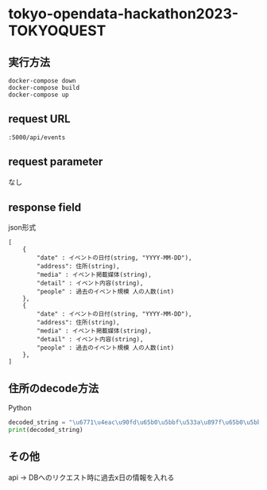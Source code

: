 # tokyo-opendata-hackathon2023-TOKYOQUEST


## 実行方法
```
docker-compose down
docker-compose build
docker-compose up

```

## request URL
```
:5000/api/events
```

## request parameter
なし

## response field
json形式
```
[
    {
        "date" : イベントの日付(string, "YYYY-MM-DD"),
        "address": 住所(string),    
        "media" : イベント掲載媒体(string),
        "detail" : イベント内容(string),
        "people" : 過去のイベント規模 人の人数(int)
    },
    {
        "date" : イベントの日付(string, "YYYY-MM-DD"),
        "address": 住所(string),    
        "media" : イベント掲載媒体(string),
        "detail" : イベント内容(string),
        "people" : 過去のイベント規模 人の人数(int)
    },
]
```

## 住所のdecode方法
Python
```python
decoded_string = "\u6771\u4eac\u90fd\u65b0\u5bbf\u533a\u897f\u65b0\u5bbf\u4e8c\u4e01\u76ee8\u756a1\u53f7".encode('utf-16', 'surrogatepass').decode('utf-16')
print(decoded_string)
```

## その他
api → DBへのリクエスト時に過去x日の情報を入れる
